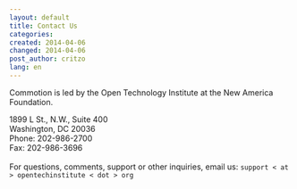 ```yaml
---
layout: default
title: Contact Us
categories: 
created: 2014-04-06
changed: 2014-04-06
post_author: critzo
lang: en
---
```

<p>Commotion is led by the Open Technology Institute at the New America Foundation.</p>

1899 L St., N.W., Suite 400<br />
Washington, DC 20036<br />
Phone: 202-986-2700<br />
Fax: 202-986-3696<br />
<br />
For questions, comments, support or other inquiries, email us:
<code>support < at > opentechinstitute < dot > org</code>
</p>
